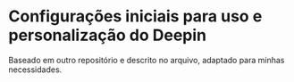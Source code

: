 # Configurações iniciais para uso e personalização do Deepin

Baseado em outro repositório e descrito no arquivo, adaptado para minhas necessidades.
